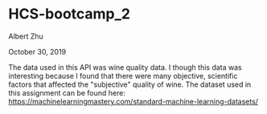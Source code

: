 # HCS-bootcamp_2

Albert Zhu

October 30, 2019

The data used in this API was wine quality data. I though this data was interesting because I found that there were many objective, 
scientific factors that affected the "subjective" quality of wine. The dataset used in this assignment can be found here: 
https://machinelearningmastery.com/standard-machine-learning-datasets/
